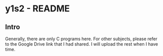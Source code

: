 # y1s2 - README

## Intro

Generally, there are only C programs here. For other subjects, please refer to the Google Drive link that I had shared. I will upload the rest when I have time.